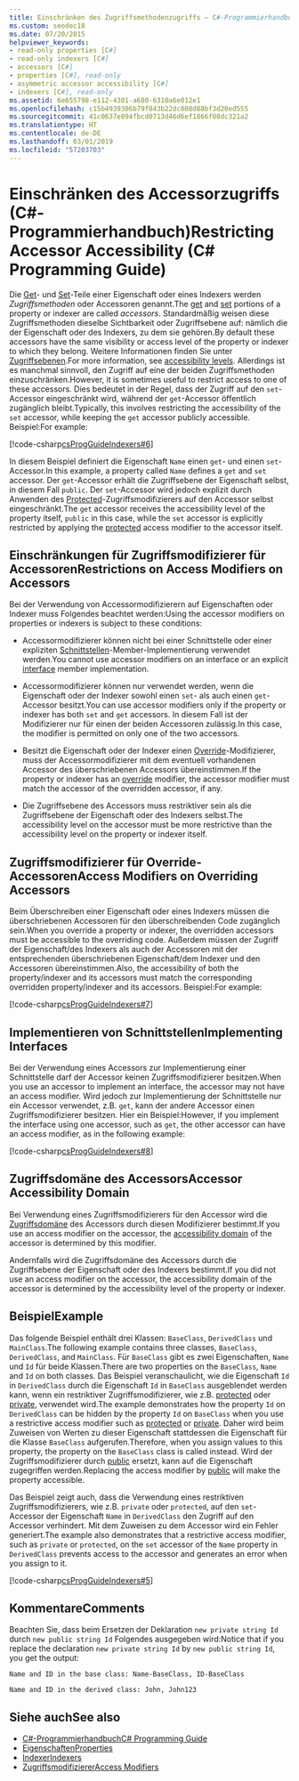 ```yaml
---
title: Einschränken des Zugriffsmethodenzugriffs – C#-Programmierhandbuch
ms.custom: seodec18
ms.date: 07/20/2015
helpviewer_keywords:
- read-only properties [C#]
- read-only indexers [C#]
- accessors [C#]
- properties [C#], read-only
- asymmetric accessor accessibility [C#]
- indexers [C#], read-only
ms.assetid: 6e655798-e112-4301-a680-6310a6e012e1
ms.openlocfilehash: c15b4939306b79f843b22dc808d88bf3d20ed555
ms.sourcegitcommit: 41c0637e894fbcd0713d46d6ef1866f08dc321a2
ms.translationtype: HT
ms.contentlocale: de-DE
ms.lasthandoff: 03/01/2019
ms.locfileid: "57203703"
---
```

# <a name="restricting-accessor-accessibility-c-programming-guide"></a><span data-ttu-id="a76f8-102">Einschränken des Accessorzugriffs (C#-Programmierhandbuch)</span><span class="sxs-lookup"><span data-stu-id="a76f8-102">Restricting Accessor Accessibility (C# Programming Guide)</span></span>
<span data-ttu-id="a76f8-103">Die [Get](../../../csharp/language-reference/keywords/get.md)- und [Set](../../../csharp/language-reference/keywords/set.md)-Teile einer Eigenschaft oder eines Indexers werden *Zugriffsmethoden* oder Accessoren genannt.</span><span class="sxs-lookup"><span data-stu-id="a76f8-103">The [get](../../../csharp/language-reference/keywords/get.md) and [set](../../../csharp/language-reference/keywords/set.md) portions of a property or indexer are called *accessors*.</span></span> <span data-ttu-id="a76f8-104">Standardmäßig weisen diese Zugriffsmethoden dieselbe Sichtbarkeit oder Zugriffsebene auf: nämlich die der Eigenschaft oder des Indexers, zu dem sie gehören.</span><span class="sxs-lookup"><span data-stu-id="a76f8-104">By default these accessors have the same visibility or access level of the property or indexer to which they belong.</span></span> <span data-ttu-id="a76f8-105">Weitere Informationen finden Sie unter [Zugriffsebenen](../../../csharp/language-reference/keywords/accessibility-levels.md).</span><span class="sxs-lookup"><span data-stu-id="a76f8-105">For more information, see [accessibility levels](../../../csharp/language-reference/keywords/accessibility-levels.md).</span></span> <span data-ttu-id="a76f8-106">Allerdings ist es manchmal sinnvoll, den Zugriff auf eine der beiden Zugriffsmethoden einzuschränken.</span><span class="sxs-lookup"><span data-stu-id="a76f8-106">However, it is sometimes useful to restrict access to one of these accessors.</span></span> <span data-ttu-id="a76f8-107">Dies bedeutet in der Regel, dass der Zugriff auf den `set`-Accessor eingeschränkt wird, während der `get`-Accessor öffentlich zugänglich bleibt.</span><span class="sxs-lookup"><span data-stu-id="a76f8-107">Typically, this involves restricting the accessibility of the `set` accessor, while keeping the `get` accessor publicly accessible.</span></span> <span data-ttu-id="a76f8-108">Beispiel:</span><span class="sxs-lookup"><span data-stu-id="a76f8-108">For example:</span></span>  
  
 [!code-csharp[csProgGuideIndexers#6](~/samples/snippets/csharp/VS_Snippets_VBCSharp/csProgGuideIndexers/CS/Indexers.cs#6)]  
  
 <span data-ttu-id="a76f8-109">In diesem Beispiel definiert die Eigenschaft `Name` einen `get`- und einen `set`-Accessor.</span><span class="sxs-lookup"><span data-stu-id="a76f8-109">In this example, a property called `Name` defines a `get` and `set` accessor.</span></span> <span data-ttu-id="a76f8-110">Der `get`-Accessor erhält die Zugriffsebene der Eigenschaft selbst, in diesem Fall `public`. Der `set`-Accessor wird jedoch explizit durch Anwenden des [Protected](../../../csharp/language-reference/keywords/protected.md)-Zugriffsmodifizierers auf den Accessor selbst eingeschränkt.</span><span class="sxs-lookup"><span data-stu-id="a76f8-110">The `get` accessor receives the accessibility level of the property itself, `public` in this case, while the `set` accessor is explicitly restricted by applying the [protected](../../../csharp/language-reference/keywords/protected.md) access modifier to the accessor itself.</span></span>  
  
## <a name="restrictions-on-access-modifiers-on-accessors"></a><span data-ttu-id="a76f8-111">Einschränkungen für Zugriffsmodifizierer für Accessoren</span><span class="sxs-lookup"><span data-stu-id="a76f8-111">Restrictions on Access Modifiers on Accessors</span></span>  
 <span data-ttu-id="a76f8-112">Bei der Verwendung von Accessormodifizierern auf Eigenschaften oder Indexer muss Folgendes beachtet werden:</span><span class="sxs-lookup"><span data-stu-id="a76f8-112">Using the accessor modifiers on properties or indexers is subject to these conditions:</span></span>  
  
-   <span data-ttu-id="a76f8-113">Accessormodifizierer können nicht bei einer Schnittstelle oder einer expliziten [Schnittstellen](../../../csharp/language-reference/keywords/interface.md)-Member-Implementierung verwendet werden.</span><span class="sxs-lookup"><span data-stu-id="a76f8-113">You cannot use accessor modifiers on an interface or an explicit [interface](../../../csharp/language-reference/keywords/interface.md) member implementation.</span></span>  
  
-   <span data-ttu-id="a76f8-114">Accessormodifizierer können nur verwendet werden, wenn die Eigenschaft oder der Indexer sowohl einen `set`- als auch einen `get`-Accessor besitzt.</span><span class="sxs-lookup"><span data-stu-id="a76f8-114">You can use accessor modifiers only if the property or indexer has both `set` and `get` accessors.</span></span> <span data-ttu-id="a76f8-115">In diesem Fall ist der Modifizierer nur für einen der beiden Accessoren zulässig.</span><span class="sxs-lookup"><span data-stu-id="a76f8-115">In this case, the modifier is permitted on only one of the two accessors.</span></span>  
  
-   <span data-ttu-id="a76f8-116">Besitzt die Eigenschaft oder der Indexer einen [Override](../../../csharp/language-reference/keywords/override.md)-Modifizierer, muss der Accessormodifizierer mit dem eventuell vorhandenen Accessor des überschriebenen Accessors übereinstimmen.</span><span class="sxs-lookup"><span data-stu-id="a76f8-116">If the property or indexer has an [override](../../../csharp/language-reference/keywords/override.md) modifier, the accessor modifier must match the accessor of the overridden accessor, if any.</span></span>  
  
-   <span data-ttu-id="a76f8-117">Die Zugriffsebene des Accessors muss restriktiver sein als die Zugriffsebene der Eigenschaft oder des Indexers selbst.</span><span class="sxs-lookup"><span data-stu-id="a76f8-117">The accessibility level on the accessor must be more restrictive than the accessibility level on the property or indexer itself.</span></span>  
  
## <a name="access-modifiers-on-overriding-accessors"></a><span data-ttu-id="a76f8-118">Zugriffsmodifizierer für Override-Accessoren</span><span class="sxs-lookup"><span data-stu-id="a76f8-118">Access Modifiers on Overriding Accessors</span></span>  
 <span data-ttu-id="a76f8-119">Beim Überschreiben einer Eigenschaft oder eines Indexers müssen die überschriebenen Accessoren für den überschreibenden Code zugänglich sein.</span><span class="sxs-lookup"><span data-stu-id="a76f8-119">When you override a property or indexer, the overridden accessors must be accessible to the overriding code.</span></span> <span data-ttu-id="a76f8-120">Außerdem müssen der Zugriff der Eigenschaft/des Indexers als auch der Accessoren mit der entsprechenden überschriebenen Eigenschaft/dem Indexer und den Accessoren übereinstimmen.</span><span class="sxs-lookup"><span data-stu-id="a76f8-120">Also, the accessibility of both the property/indexer and its accessors must match the corresponding overridden property/indexer and its accessors.</span></span> <span data-ttu-id="a76f8-121">Beispiel:</span><span class="sxs-lookup"><span data-stu-id="a76f8-121">For example:</span></span>  
  
 [!code-csharp[csProgGuideIndexers#7](~/samples/snippets/csharp/VS_Snippets_VBCSharp/csProgGuideIndexers/CS/Indexers.cs#7)]  
  
## <a name="implementing-interfaces"></a><span data-ttu-id="a76f8-122">Implementieren von Schnittstellen</span><span class="sxs-lookup"><span data-stu-id="a76f8-122">Implementing Interfaces</span></span>  
 <span data-ttu-id="a76f8-123">Bei der Verwendung eines Accessors zur Implementierung einer Schnittstelle darf der Accessor keinen Zugriffsmodifizierer besitzen.</span><span class="sxs-lookup"><span data-stu-id="a76f8-123">When you use an accessor to implement an interface, the accessor may not have an access modifier.</span></span> <span data-ttu-id="a76f8-124">Wird jedoch zur Implementierung der Schnittstelle nur ein Accessor verwendet, z.B. `get`, kann der andere Accessor einen Zugriffsmodifizierer besitzen. Hier ein Beispiel:</span><span class="sxs-lookup"><span data-stu-id="a76f8-124">However, if you implement the interface using one accessor, such as `get`, the other accessor can have an access modifier, as in the following example:</span></span>  
  
 [!code-csharp[csProgGuideIndexers#8](~/samples/snippets/csharp/VS_Snippets_VBCSharp/csProgGuideIndexers/CS/Indexers.cs#8)]  
  
## <a name="accessor-accessibility-domain"></a><span data-ttu-id="a76f8-125">Zugriffsdomäne des Accessors</span><span class="sxs-lookup"><span data-stu-id="a76f8-125">Accessor Accessibility Domain</span></span>  
 <span data-ttu-id="a76f8-126">Bei Verwendung eines Zugriffsmodifizierers für den Accessor wird die [Zugriffsdomäne](../../../csharp/language-reference/keywords/accessibility-domain.md) des Accessors durch diesen Modifizierer bestimmt.</span><span class="sxs-lookup"><span data-stu-id="a76f8-126">If you use an access modifier on the accessor, the [accessibility domain](../../../csharp/language-reference/keywords/accessibility-domain.md) of the accessor is determined by this modifier.</span></span>  
  
 <span data-ttu-id="a76f8-127">Andernfalls wird die Zugriffsdomäne des Accessors durch die Zugriffsebene der Eigenschaft oder des Indexers bestimmt.</span><span class="sxs-lookup"><span data-stu-id="a76f8-127">If you did not use an access modifier on the accessor, the accessibility domain of the accessor is determined by the accessibility level of the property or indexer.</span></span>  
  
## <a name="example"></a><span data-ttu-id="a76f8-128">Beispiel</span><span class="sxs-lookup"><span data-stu-id="a76f8-128">Example</span></span>  
 <span data-ttu-id="a76f8-129">Das folgende Beispiel enthält drei Klassen: `BaseClass`, `DerivedClass` und `MainClass`.</span><span class="sxs-lookup"><span data-stu-id="a76f8-129">The following example contains three classes, `BaseClass`, `DerivedClass`, and `MainClass`.</span></span> <span data-ttu-id="a76f8-130">Für `BaseClass` gibt es zwei Eigenschaften, `Name` und `Id` für beide Klassen.</span><span class="sxs-lookup"><span data-stu-id="a76f8-130">There are two properties on the `BaseClass`, `Name` and `Id` on both classes.</span></span> <span data-ttu-id="a76f8-131">Das Beispiel veranschaulicht, wie die Eigenschaft `Id` in `DerivedClass` durch die Eigenschaft `Id` in `BaseClass` ausgeblendet werden kann, wenn ein restriktiver Zugriffsmodifizierer, wie z.B. [protected](../../../csharp/language-reference/keywords/protected.md) oder [private](../../../csharp/language-reference/keywords/private.md), verwendet wird.</span><span class="sxs-lookup"><span data-stu-id="a76f8-131">The example demonstrates how the property `Id` on `DerivedClass` can be hidden by the property `Id` on `BaseClass` when you use a restrictive access modifier such as [protected](../../../csharp/language-reference/keywords/protected.md) or [private](../../../csharp/language-reference/keywords/private.md).</span></span> <span data-ttu-id="a76f8-132">Daher wird beim Zuweisen von Werten zu dieser Eigenschaft stattdessen die Eigenschaft für die Klasse `BaseClass` aufgerufen.</span><span class="sxs-lookup"><span data-stu-id="a76f8-132">Therefore, when you assign values to this property, the property on the `BaseClass` class is called instead.</span></span> <span data-ttu-id="a76f8-133">Wird der Zugriffsmodifizierer durch [public](../../../csharp/language-reference/keywords/public.md) ersetzt, kann auf die Eigenschaft zugegriffen werden.</span><span class="sxs-lookup"><span data-stu-id="a76f8-133">Replacing the access modifier by [public](../../../csharp/language-reference/keywords/public.md) will make the property accessible.</span></span>  
  
 <span data-ttu-id="a76f8-134">Das Beispiel zeigt auch, dass die Verwendung eines restriktiven Zugriffsmodifizierers, wie z.B. `private` oder `protected`, auf den `set`-Accessor der Eigenschaft `Name` in `DerivedClass` den Zugriff auf den Accessor verhindert. Mit dem Zuweisen zu dem Accessor wird ein Fehler generiert.</span><span class="sxs-lookup"><span data-stu-id="a76f8-134">The example also demonstrates that a restrictive access modifier, such as `private` or `protected`, on the `set` accessor of the `Name` property in `DerivedClass` prevents access to the accessor and generates an error when you assign to it.</span></span>  
  
 [!code-csharp[csProgGuideIndexers#5](~/samples/snippets/csharp/VS_Snippets_VBCSharp/csProgGuideIndexers/CS/Indexers.cs#5)]  
  
## <a name="comments"></a><span data-ttu-id="a76f8-135">Kommentare</span><span class="sxs-lookup"><span data-stu-id="a76f8-135">Comments</span></span>  
 <span data-ttu-id="a76f8-136">Beachten Sie, dass beim Ersetzen der Deklaration `new private string Id` durch `new public string Id` Folgendes ausgegeben wird:</span><span class="sxs-lookup"><span data-stu-id="a76f8-136">Notice that if you replace the declaration `new private string Id` by `new public string Id`, you get the output:</span></span>  
  
 `Name and ID in the base class: Name-BaseClass, ID-BaseClass`  
  
 `Name and ID in the derived class: John, John123`  
  
## <a name="see-also"></a><span data-ttu-id="a76f8-137">Siehe auch</span><span class="sxs-lookup"><span data-stu-id="a76f8-137">See also</span></span>

- [<span data-ttu-id="a76f8-138">C#-Programmierhandbuch</span><span class="sxs-lookup"><span data-stu-id="a76f8-138">C# Programming Guide</span></span>](../../../csharp/programming-guide/index.md)
- [<span data-ttu-id="a76f8-139">Eigenschaften</span><span class="sxs-lookup"><span data-stu-id="a76f8-139">Properties</span></span>](../../../csharp/programming-guide/classes-and-structs/properties.md)
- [<span data-ttu-id="a76f8-140">Indexer</span><span class="sxs-lookup"><span data-stu-id="a76f8-140">Indexers</span></span>](../../../csharp/programming-guide/indexers/index.md)
- [<span data-ttu-id="a76f8-141">Zugriffsmodifizierer</span><span class="sxs-lookup"><span data-stu-id="a76f8-141">Access Modifiers</span></span>](../../../csharp/programming-guide/classes-and-structs/access-modifiers.md)
